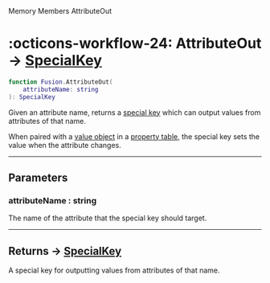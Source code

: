 <nav class="fusiondoc-api-breadcrumbs">
	<span>Memory</span>
	<span>Members</span>
	<span>AttributeOut</span>
</nav>

<h1 class="fusiondoc-api-header" markdown>
	<span class="fusiondoc-api-icon" markdown>:octicons-workflow-24:</span>
	<span class="fusiondoc-api-name">AttributeOut</span>
	<span class="fusiondoc-api-type">
		-> <a href="../../types/specialkey">SpecialKey</a>
	</span>
</h1>

```Lua
function Fusion.AttributeOut(
	attributeName: string
): SpecialKey
```

Given an attribute name, returns a [special key](../../types/specialkey) which 
can output values from attributes of that name.

When paired with a [value object](../../../state/types/value) in a
[property table](../../types/propertytable), the special key sets the value when
the attribute changes.

-----

## Parameters

<h3 markdown>
	attributeName
	<span class="fusiondoc-api-type">
		: string
	</span>
</h3>

The name of the attribute that the special key should target.

-----

<h2 markdown>
	Returns
	<span class="fusiondoc-api-type">
		-> <a href="../../types/specialkey">SpecialKey</a>
	</span>
</h2>

A special key for outputting values from attributes of that name.